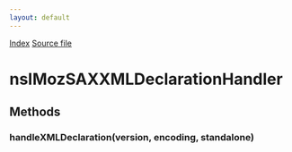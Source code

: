 ```yaml
---
layout: default
---
```

<div id='links'><a href="../index.html">Index</a>
<a href="http://dxr.mozilla.org/mozilla-central/source/parser/xml/nsIMozSAXXMLDeclarationHandler.idl">Source file</a>
</div>

# nsIMozSAXXMLDeclarationHandler #

## Methods ##

### handleXMLDeclaration(version, encoding, standalone) ###
